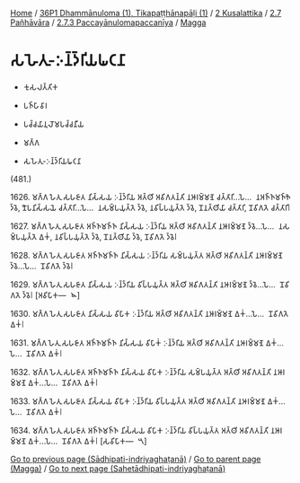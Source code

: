 
[Home](/) / [36P1 Dhammānuloma (1), Tikapaṭṭhānapāḷi (1)](../../../...md) / [2 Kusalattika](../../...md) / [2.7 Pañhāvāra](../...md) / [2.7.3 Paccayānulomapaccanīya](...md) / [Magga](../36P1/2/2.7/2.7.3/Magga.md)

# 𑀲𑀳𑁂𑀢𑀼-𑀇𑀦𑁆𑀤𑁆𑀭𑀺𑀬𑀖𑀝𑀦𑀸

* 𑀓𑀼𑀲𑀮𑀢𑁆𑀢𑀺𑀓

* 𑀧𑀜𑁆𑀳𑀸𑀯𑀸𑀭

* 𑀧𑀘𑁆𑀘𑀬𑀸𑀦𑀼𑀮𑁄𑀫𑀧𑀘𑁆𑀘𑀦𑀻𑀬

* 𑀫𑀕𑁆𑀕

* 𑀲𑀳𑁂𑀢𑀼-𑀇𑀦𑁆𑀤𑁆𑀭𑀺𑀬𑀖𑀝𑀦𑀸

(481.)

1626\. 𑀫𑀕𑁆𑀕 𑀳𑁂𑀢𑀼 𑀲𑀳𑀚𑀸𑀢 𑀦𑀺𑀲𑁆𑀲𑀬 𑀇𑀦𑁆𑀤𑁆𑀭𑀺𑀬 𑀅𑀢𑁆𑀣𑀺 𑀅𑀯𑀺𑀕𑀢𑀦𑁆𑀢𑀺 𑀦𑀆𑀭𑀫𑁆𑀫𑀡𑁂 𑀘𑀢𑁆𑀢𑀸𑀭𑀺…𑀧𑁂…  𑀦𑀅𑀜𑁆𑀜𑀫𑀜𑁆𑀜𑁂 𑀤𑁆𑀯𑁂, 𑀦𑁅𑀧𑀦𑀺𑀲𑁆𑀲𑀬𑁂 𑀘𑀢𑁆𑀢𑀸𑀭𑀺…𑀧𑁂…  𑀦𑀲𑀫𑁆𑀧𑀬𑀼𑀢𑁆𑀢𑁂 𑀤𑁆𑀯𑁂, 𑀦𑀯𑀺𑀧𑁆𑀧𑀬𑀼𑀢𑁆𑀢𑁂 𑀤𑁆𑀯𑁂, 𑀦𑁄𑀦𑀢𑁆𑀣𑀺𑀬𑀸 𑀘𑀢𑁆𑀢𑀸𑀭𑀺, 𑀦𑁄𑀯𑀺𑀕𑀢𑁂 𑀘𑀢𑁆𑀢𑀸𑀭𑀺𑁇

1627\. 𑀫𑀕𑁆𑀕 𑀳𑁂𑀢𑀼 𑀲𑀳𑀚𑀸𑀢 𑀅𑀜𑁆𑀜𑀫𑀜𑁆𑀜 𑀦𑀺𑀲𑁆𑀲𑀬 𑀇𑀦𑁆𑀤𑁆𑀭𑀺𑀬 𑀅𑀢𑁆𑀣𑀺 𑀅𑀯𑀺𑀕𑀢𑀦𑁆𑀢𑀺 𑀦𑀆𑀭𑀫𑁆𑀫𑀡𑁂 𑀤𑁆𑀯𑁂…𑀧𑁂…  𑀦𑀲𑀫𑁆𑀧𑀬𑀼𑀢𑁆𑀢𑁂 𑀏𑀓𑀁, 𑀦𑀯𑀺𑀧𑁆𑀧𑀬𑀼𑀢𑁆𑀢𑁂 𑀤𑁆𑀯𑁂, 𑀦𑁄𑀦𑀢𑁆𑀣𑀺𑀬𑀸 𑀤𑁆𑀯𑁂, 𑀦𑁄𑀯𑀺𑀕𑀢𑁂 𑀤𑁆𑀯𑁂𑁇

1628\. 𑀫𑀕𑁆𑀕 𑀳𑁂𑀢𑀼 𑀲𑀳𑀚𑀸𑀢 𑀅𑀜𑁆𑀜𑀫𑀜𑁆𑀜 𑀦𑀺𑀲𑁆𑀲𑀬 𑀇𑀦𑁆𑀤𑁆𑀭𑀺𑀬 𑀲𑀫𑁆𑀧𑀬𑀼𑀢𑁆𑀢 𑀅𑀢𑁆𑀣𑀺 𑀅𑀯𑀺𑀕𑀢𑀦𑁆𑀢𑀺 𑀦𑀆𑀭𑀫𑁆𑀫𑀡𑁂 𑀤𑁆𑀯𑁂…𑀧𑁂…  𑀦𑁄𑀯𑀺𑀕𑀢𑁂 𑀤𑁆𑀯𑁂𑁇

1629\. 𑀫𑀕𑁆𑀕 𑀳𑁂𑀢𑀼 𑀲𑀳𑀚𑀸𑀢 𑀦𑀺𑀲𑁆𑀲𑀬 𑀇𑀦𑁆𑀤𑁆𑀭𑀺𑀬 𑀯𑀺𑀧𑁆𑀧𑀬𑀼𑀢𑁆𑀢 𑀅𑀢𑁆𑀣𑀺 𑀅𑀯𑀺𑀕𑀢𑀦𑁆𑀢𑀺 𑀦𑀆𑀭𑀫𑁆𑀫𑀡𑁂 𑀤𑁆𑀯𑁂…𑀧𑁂…  𑀦𑁄𑀯𑀺𑀕𑀢𑁂 𑀤𑁆𑀯𑁂𑁇 [𑀅𑀯𑀺𑀧𑀸𑀓—  𑁪]

1630\. 𑀫𑀕𑁆𑀕 𑀳𑁂𑀢𑀼 𑀲𑀳𑀚𑀸𑀢 𑀦𑀺𑀲𑁆𑀲𑀬 𑀯𑀺𑀧𑀸𑀓 𑀇𑀦𑁆𑀤𑁆𑀭𑀺𑀬 𑀅𑀢𑁆𑀣𑀺 𑀅𑀯𑀺𑀕𑀢𑀦𑁆𑀢𑀺 𑀦𑀆𑀭𑀫𑁆𑀫𑀡𑁂 𑀏𑀓𑀁…𑀧𑁂…  𑀦𑁄𑀯𑀺𑀕𑀢𑁂 𑀏𑀓𑀁𑁇

1631\. 𑀫𑀕𑁆𑀕 𑀳𑁂𑀢𑀼 𑀲𑀳𑀚𑀸𑀢 𑀅𑀜𑁆𑀜𑀫𑀜𑁆𑀜 𑀦𑀺𑀲𑁆𑀲𑀬 𑀯𑀺𑀧𑀸𑀓𑀁 𑀇𑀦𑁆𑀤𑁆𑀭𑀺𑀬 𑀅𑀢𑁆𑀣𑀺 𑀅𑀯𑀺𑀕𑀢𑀦𑁆𑀢𑀺 𑀦𑀆𑀭𑀫𑁆𑀫𑀡𑁂 𑀏𑀓𑀁…𑀧𑁂…  𑀦𑁄𑀯𑀺𑀕𑀢𑁂 𑀏𑀓𑀁𑁇

1632\. 𑀫𑀕𑁆𑀕 𑀳𑁂𑀢𑀼 𑀲𑀳𑀚𑀸𑀢 𑀅𑀜𑁆𑀜𑀫𑀜𑁆𑀜 𑀦𑀺𑀲𑁆𑀲𑀬 𑀯𑀺𑀧𑀸𑀓 𑀇𑀦𑁆𑀤𑁆𑀭𑀺𑀬 𑀲𑀫𑁆𑀧𑀬𑀼𑀢𑁆𑀢 𑀅𑀢𑁆𑀣𑀺 𑀅𑀯𑀺𑀕𑀢𑀦𑁆𑀢𑀺 𑀦𑀆𑀭𑀫𑁆𑀫𑀡𑁂 𑀏𑀓𑀁…𑀧𑁂…  𑀦𑁄𑀯𑀺𑀕𑀢𑁂 𑀏𑀓𑀁𑁇

1633\. 𑀫𑀕𑁆𑀕 𑀳𑁂𑀢𑀼 𑀲𑀳𑀚𑀸𑀢 𑀦𑀺𑀲𑁆𑀲𑀬 𑀯𑀺𑀧𑀸𑀓 𑀇𑀦𑁆𑀤𑁆𑀭𑀺𑀬 𑀯𑀺𑀧𑁆𑀧𑀬𑀼𑀢𑁆𑀢 𑀅𑀢𑁆𑀣𑀺 𑀅𑀯𑀺𑀕𑀢𑀦𑁆𑀢𑀺 𑀦𑀆𑀭𑀫𑁆𑀫𑀡𑁂 𑀏𑀓𑀁…𑀧𑁂…  𑀦𑁄𑀯𑀺𑀕𑀢𑁂 𑀏𑀓𑀁𑁇

1634\. 𑀫𑀕𑁆𑀕 𑀳𑁂𑀢𑀼 𑀲𑀳𑀚𑀸𑀢 𑀅𑀜𑁆𑀜𑀫𑀜𑁆𑀜 𑀦𑀺𑀲𑁆𑀲𑀬 𑀯𑀺𑀧𑀸𑀓 𑀇𑀦𑁆𑀤𑁆𑀭𑀺𑀬 𑀯𑀺𑀧𑁆𑀧𑀬𑀼𑀢𑁆𑀢 𑀅𑀢𑁆𑀣𑀺 𑀅𑀯𑀺𑀕𑀢𑀦𑁆𑀢𑀺 𑀦𑀆𑀭𑀫𑁆𑀫𑀡𑁂 𑀏𑀓𑀁…𑀧𑁂…  𑀦𑁄𑀯𑀺𑀕𑀢𑁂 𑀏𑀓𑀁𑁇 [𑀲𑀯𑀺𑀧𑀸𑀓—  𑁫]

[Go to previous page (Sādhipati-indriyaghaṭanā)](Sadhipati-indriyaghatana.md) / [Go to parent page (Magga)](../36P1/2/2.7/2.7.3/Magga.md) / [Go to next page (Sahetādhipati-indriyaghaṭanā)](Sahetadhipati-indriyaghatana.md)


